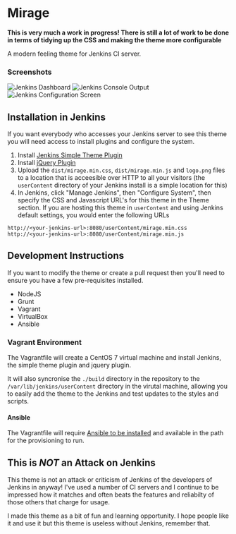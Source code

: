# Mirage

**This is very much a work in progress! There is still a lot of work to be done in terms of tidying up the CSS and making the theme more configurable**

A modern feeling theme for Jenkins CI server.

### Screenshots

<img src="http://unfinisheddev.com/assets/mirage-dashbord.jpg" alt="Jenkins Dashboard" />

<img src="http://unfinisheddev.com/assets/mirage-console-output.jpg" alt="Jenkins Console Output" />

<img src="http://unfinisheddev.com/assets/mirage-configure.jpg" alt="Jenkins Configuration Screen" />

## Installation in Jenkins

If you want everybody who accesses your Jenkins server to see this theme you will need access to install plugins and configure the system.

1. Install [Jenkins Simple Theme Plugin](https://wiki.jenkins-ci.org/display/JENKINS/Simple+Theme+Plugin)
2. Install [jQuery Plugin](https://wiki.jenkins-ci.org/display/JENKINS/jQuery+Plugin)
2. Upload the `dist/mirage.min.css`, `dist/mirage.min.js` and `logo.png` files to a location that is acceesible over HTTP to all your visitors (the `userContent` directory of your Jenkins install is a simple location for this)
3. In Jenkins, click "Manage Jenkins", then "Configure System", then specify the CSS and Javascript URL's for this theme in the Theme section. If you are hosting this theme in `userContent` and using Jenkins default settings, you would enter the following URLs

```
http://<your-jenkins-url>:8080/userContent/mirage.min.css
http://<your-jenkins-url>:8080/userContent/mirage.min.js
```

## Development Instructions

If you want to modify the theme or create a pull request then you'll need to ensure you have a few pre-requisites installed.

* NodeJS
* Grunt
* Vagrant
* VirtualBox
* Ansible

### Vagrant Environment

The Vagrantfile will create a CentOS 7 virtual machine and install Jenkins, the simple theme plugin and jquery plugin.

It will also syncronise the `./build` directory in the repository to the `/var/lib/jenkins/userContent` directory in the virutal machine, allowing you to easily add the theme to the Jenkins and test updates to the styles and scripts.

#### Ansible

The Vagrantfile will require [Ansible to be installed](http://docs.ansible.com/ansible/intro_installation.html) and available in the path for the provisioning to run.

## This is *NOT* an Attack on Jenkins

This theme is not an attack or criticism of Jenkins of the developers of Jenkins in anyway! I've used a number of CI servers and I continue to be impressed how it matches and often beats the features and reliabilty of those others that charge for usage.

I made this theme as a bit of fun and learning opportunity. I hope people like it and use it but this theme is useless without Jenkins, remember that.

